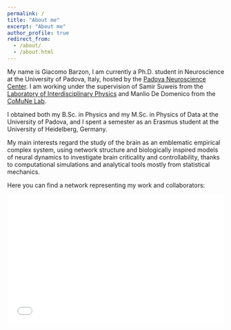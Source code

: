 ```yaml
---
permalink: /
title: "About me"
excerpt: "About me"
author_profile: true
redirect_from: 
  - /about/
  - /about.html
---
```


My name is Giacomo Barzon, I am currently a Ph.D. student in Neuroscience at the University of Padova, Italy, hosted by the [Padova Neuroscience Center](https://pnc.unipd.it). I am working under the supervision of Samir Suweis from the [Laboratory of Interdisciplinary Physics](https://liphlab.com/) and Manlio De Domenico from the [CoMuNe Lab](https://manliodedomenico.com).

I obtained both my B.Sc. in Physics and my M.Sc. in Physics of Data at the University of Padova, and I spent a semester as an Erasmus student at the University of Heidelberg, Germany.

My main interests regard the study of the brain as an emblematic empirical complex system, using network structure and biologically inspired models of neural dynamics to investigate brain criticality and controllability, thanks to computational simulations and analytical tools mostly from statistical mechanics.

Here you can find a network representing my work and collaborators:
<iframe src="/collab_net/network.html" height="300" width="100%" style="border: none"></iframe>